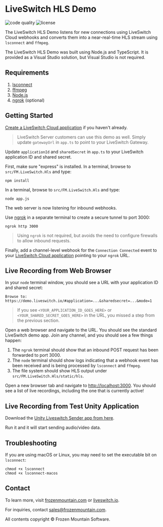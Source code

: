 # LiveSwitch HLS Demo

![code quality](https://app.codacy.com/project/badge/Grade/9937a1d117224989a0cd846a43d8f957) ![license](https://img.shields.io/badge/License-MIT-yellow.svg)

The LiveSwitch HLS Demo listens for new connections using LiveSwitch Cloud webhooks and converts them into a near-real-time HLS stream using `lsconnect` and `ffmpeg`.

The LiveSwitch HLS Demo was built using Node.js and TypeScript. It is provided as a Visual Studio solution, but Visual Studio is not required.

## Requirements

1.  [lsconnect](https://github.com/liveswitch/liveswitch-connect)
2.  [ffmpeg](https://ffmpeg.org/)
3.  [Node.js](https://nodejs.org/)
4.  [ngrok](https://ngrok.com/) (optional)

## Getting Started

[Create a LiveSwitch Cloud application](https://console.liveswitch.io/#/applications) if you haven't already.

> LiveSwitch Server customers can use this demo as well. Simply update `gatewayUrl` in `app.ts` to point to your LiveSwitch Gateway.

Update `applicationId` and `sharedSecret` in `app.ts` to your LiveSwitch application ID and shared secret.

First, make sure "express" is installed. In a terminal, browse to `src/FM.LiveSwitch.Hls` and type:

```shell
npm install
```

In a terminal, browse to `src/FM.LiveSwitch.Hls` and type:

```shell
node app.js
```

The web server is now listening for inbound webhooks.

Use [ngrok](https://ngrok.com/) in a separate terminal to create a secure tunnel to port 3000:

```shell
ngrok http 3000
```

> Using `ngrok` is not required, but avoids the need to configure firewalls to allow inbound requests.

Finally, add a channel-level webhook for the `Connection Connected` event to your [LiveSwitch Cloud application](https://console.liveswitch.io/#/applications) pointing to your `ngrok` URL.

## Live Recording from Web Browser

In your `node` terminal window, you should see a URL with your application ID and shared secret:

```shell
Browse to: https://demo.liveswitch.io/#application=...&sharedsecret=...&mode=1
```

> If you see `<YOUR_APPLICATION_ID_GOES_HERE>` or `<YOUR_SHARED_SECRET_GOES_HERE>` in the URL, you missed a step from the previous section.

Open a web browser and navigate to the URL. You should see the standard LiveSwitch demo app. Join any channel, and you should see a few things happen:

1.  The `ngrok` terminal should show that an inbound POST request has been forwarded to port 3000.
2.  The `node` terminal should show logs indicating that a webhook event has been received and is being processed by `lsconnect` and `ffmpeg`.
3.  The file system should show HLS output under `src/FM.LiveSwitch.Hls/static/hls`.

Open a new browser tab and navigate to [http://localhost:3000](http://localhost:3000). You should see a list of live recordings, including the one that is currently active!

## Live Recording from Test Unity Application

Download the [Unity Liveswitch Sender app from here](https://drive.google.com/file/d/1z2e3x-ze7nBgf6hgwy4NX0151DZAYnFa/view?usp=sharing). 

Run it and it will start sending audio/video data.

## Troubleshooting

If you are using macOS or Linux, you may need to set the executable bit on `lsconnect`:

```shell
chmod +x lsconnect
chmod +x lsconnect-macos
```

## Contact

To learn more, visit [frozenmountain.com](https://www.frozenmountain.com) or [liveswitch.io](https://www.liveswitch.io).

For inquiries, contact [sales@frozenmountain.com](mailto:sales@frozenmountain.com).

All contents copyright © Frozen Mountain Software.
